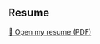 

## Resume

<!-- Click-to-open link -->
[📄 Open my resume (PDF)](/assets/Pratikshya_Resume_oct025.pdf)



